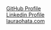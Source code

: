 [GitHub Profile](http://github.com)  
[Linkedin Profile](https://www.linkedin.com/in/laura-ohata-707a904/)  
[lauraohata.com](https://lauraohata.com)  
